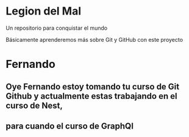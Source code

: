 # Legion del Mal
Un repositorio para conquistar el mundo

Básicamente aprenderemos más sobre Git y GitHub con este proyecto


# Fernando

## Oye Fernando estoy tomando tu curso de Git Github y actualmente estas trabajando en el curso de Nest,
## para cuando el curso de GraphQl

